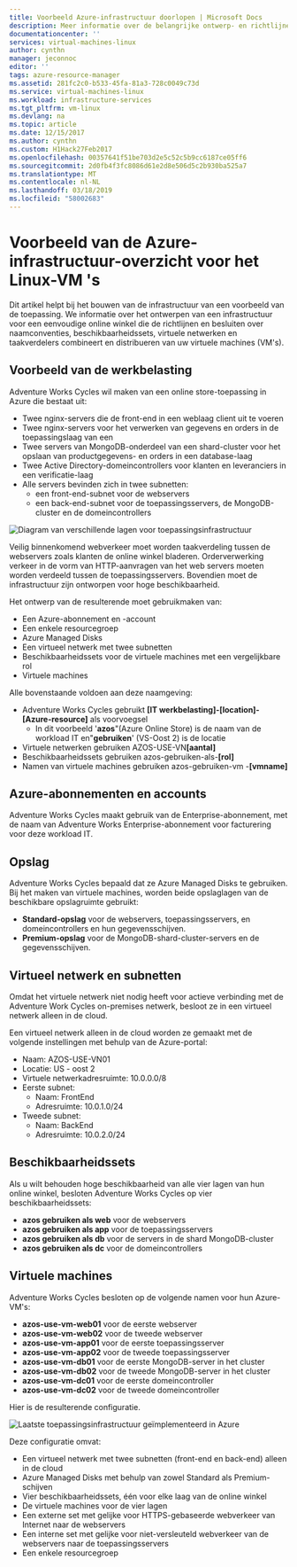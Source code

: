 ```yaml
---
title: Voorbeeld Azure-infrastructuur doorlopen | Microsoft Docs
description: Meer informatie over de belangrijke ontwerp- en richtlijnen voor het implementeren van een voorbeeld van de infrastructuur in Azure.
documentationcenter: ''
services: virtual-machines-linux
author: cynthn
manager: jeconnoc
editor: ''
tags: azure-resource-manager
ms.assetid: 281fc2c0-b533-45fa-81a3-728c0049c73d
ms.service: virtual-machines-linux
ms.workload: infrastructure-services
ms.tgt_pltfrm: vm-linux
ms.devlang: na
ms.topic: article
ms.date: 12/15/2017
ms.author: cynthn
ms.custom: H1Hack27Feb2017
ms.openlocfilehash: 00357641f51be703d2e5c52c5b9cc6187ce05ff6
ms.sourcegitcommit: 2d0fb4f3fc8086d61e2d8e506d5c2b930ba525a7
ms.translationtype: MT
ms.contentlocale: nl-NL
ms.lasthandoff: 03/18/2019
ms.locfileid: "58002683"
---
```

# <a name="example-azure-infrastructure-walkthrough-for-linux-vms"></a>Voorbeeld van de Azure-infrastructuur-overzicht voor het Linux-VM 's
Dit artikel helpt bij het bouwen van de infrastructuur van een voorbeeld van de toepassing. We informatie over het ontwerpen van een infrastructuur voor een eenvoudige online winkel die de richtlijnen en besluiten over naamconventies, beschikbaarheidssets, virtuele netwerken en taakverdelers combineert en distribueren van uw virtuele machines (VM's).

## <a name="example-workload"></a>Voorbeeld van de werkbelasting
Adventure Works Cycles wil maken van een online store-toepassing in Azure die bestaat uit:

* Twee nginx-servers die de front-end in een weblaag client uit te voeren
* Twee nginx-servers voor het verwerken van gegevens en orders in de toepassingslaag van een
* Twee servers van MongoDB-onderdeel van een shard-cluster voor het opslaan van productgegevens- en orders in een database-laag
* Twee Active Directory-domeincontrollers voor klanten en leveranciers in een verificatie-laag
* Alle servers bevinden zich in twee subnetten:
  * een front-end-subnet voor de webservers 
  * een back-end-subnet voor de toepassingsservers, de MongoDB-cluster en de domeincontrollers

![Diagram van verschillende lagen voor toepassingsinfrastructuur](./media/infrastructure-example/example-tiers.png)

Veilig binnenkomend webverkeer moet worden taakverdeling tussen de webservers zoals klanten de online winkel bladeren. Orderverwerking verkeer in de vorm van HTTP-aanvragen van het web servers moeten worden verdeeld tussen de toepassingsservers. Bovendien moet de infrastructuur zijn ontworpen voor hoge beschikbaarheid.

Het ontwerp van de resulterende moet gebruikmaken van:

* Een Azure-abonnement en -account
* Een enkele resourcegroep
* Azure Managed Disks
* Een virtueel netwerk met twee subnetten
* Beschikbaarheidssets voor de virtuele machines met een vergelijkbare rol
* Virtuele machines

Alle bovenstaande voldoen aan deze naamgeving:

* Adventure Works Cycles gebruikt **[IT werkbelasting]-[location]-[Azure-resource]** als voorvoegsel
  * In dit voorbeeld '**azos**"(Azure Online Store) is de naam van de workload IT en"**gebruiken**' (VS-Oost 2) is de locatie
* Virtuele netwerken gebruiken AZOS-USE-VN<strong>[aantal]</strong>
* Beschikbaarheidssets gebruiken azos-gebruiken-als-**[rol]**
* Namen van virtuele machines gebruiken azos-gebruiken-vm -**[vmname]**

## <a name="azure-subscriptions-and-accounts"></a>Azure-abonnementen en accounts
Adventure Works Cycles maakt gebruik van de Enterprise-abonnement, met de naam van Adventure Works Enterprise-abonnement voor facturering voor deze workload IT.

## <a name="storage"></a>Opslag
Adventure Works Cycles bepaald dat ze Azure Managed Disks te gebruiken. Bij het maken van virtuele machines, worden beide opslaglagen van de beschikbare opslagruimte gebruikt:

* **Standard-opslag** voor de webservers, toepassingsservers, en domeincontrollers en hun gegevensschijven.
* **Premium-opslag** voor de MongoDB-shard-cluster-servers en de gegevensschijven.

## <a name="virtual-network-and-subnets"></a>Virtueel netwerk en subnetten
Omdat het virtuele netwerk niet nodig heeft voor actieve verbinding met de Adventure Work Cycles on-premises netwerk, besloot ze in een virtueel netwerk alleen in de cloud.

Een virtueel netwerk alleen in de cloud worden ze gemaakt met de volgende instellingen met behulp van de Azure-portal:

* Naam: AZOS-USE-VN01
* Locatie: US - oost 2
* Virtuele netwerkadresruimte: 10.0.0.0/8
* Eerste subnet:
  * Naam: FrontEnd
  * Adresruimte: 10.0.1.0/24
* Tweede subnet:
  * Naam: BackEnd
  * Adresruimte: 10.0.2.0/24

## <a name="availability-sets"></a>Beschikbaarheidssets
Als u wilt behouden hoge beschikbaarheid van alle vier lagen van hun online winkel, besloten Adventure Works Cycles op vier beschikbaarheidssets:

* **azos gebruiken als web** voor de webservers
* **azos gebruiken als app** voor de toepassingsservers
* **azos gebruiken als db** voor de servers in de shard MongoDB-cluster
* **azos gebruiken als dc** voor de domeincontrollers

## <a name="virtual-machines"></a>Virtuele machines
Adventure Works Cycles besloten op de volgende namen voor hun Azure-VM's:

* **azos-use-vm-web01** voor de eerste webserver
* **azos-use-vm-web02** voor de tweede webserver
* **azos-use-vm-app01** voor de eerste toepassingsserver
* **azos-use-vm-app02** voor de tweede toepassingsserver
* **azos-use-vm-db01** voor de eerste MongoDB-server in het cluster
* **azos-use-vm-db02** voor de tweede MongoDB-server in het cluster
* **azos-use-vm-dc01** voor de eerste domeincontroller
* **azos-use-vm-dc02** voor de tweede domeincontroller

Hier is de resulterende configuratie.

![Laatste toepassingsinfrastructuur geïmplementeerd in Azure](./media/infrastructure-example/example-config.png)

Deze configuratie omvat:

* Een virtueel netwerk met twee subnetten (front-end en back-end) alleen in de cloud
* Azure Managed Disks met behulp van zowel Standard als Premium-schijven
* Vier beschikbaarheidssets, één voor elke laag van de online winkel
* De virtuele machines voor de vier lagen
* Een externe set met gelijke voor HTTPS-gebaseerde webverkeer van Internet naar de webservers
* Een interne set met gelijke voor niet-versleuteld webverkeer van de webservers naar de toepassingsservers
* Een enkele resourcegroep

